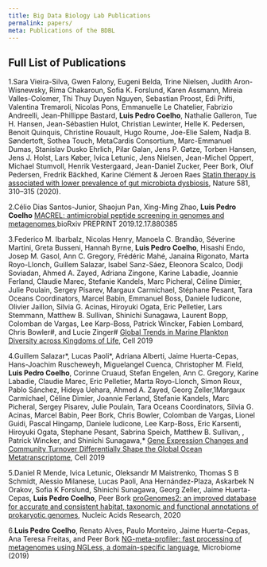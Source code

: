 ```yaml
---
title: Big Data Biology Lab Publications
permalink: papers/
meta: Publications of the BDBL
---
```


## Full List of Publications

1.Sara Vieira-Silva, Gwen Falony, Eugeni Belda, Trine Nielsen, Judith Aron-Wisnewsky, Rima Chakaroun, Sofia K. Forslund, Karen Assmann, Mireia Valles-Colomer, Thi Thuy Duyen Nguyen, Sebastian Proost, Edi Prifti, Valentina Tremaroli, Nicolas Pons, Emmanuelle Le Chatelier, Fabrizio Andreelli, Jean-Phillippe Bastard, **Luis Pedro Coelho**, Nathalie Galleron, Tue H. Hansen, Jean-Sébastien Hulot, Christian Lewinter, Helle K. Pedersen, Benoit Quinquis, Christine Rouault, Hugo Roume, Joe-Elie Salem, Nadja B. Søndertoft, Sothea Touch, MetaCardis Consortium, Marc-Emmanuel Dumas, Stanislav Dusko Ehrlich, Pilar Galan, Jens P. Gøtze, Torben Hansen, Jens J. Holst, Lars Køber, Ivica Letunic, Jens Nielsen, Jean-Michel Oppert, Michael Stumvoll, Henrik Vestergaard, Jean-Daniel Zucker, Peer Bork, Oluf Pedersen, Fredrik Bäckhed, Karine Clément & Jeroen Raes [Statin therapy is associated with lower prevalence of gut microbiota dysbiosis](https://doi.org/10.1038/s41586-020-2269-x), Nature 581, 310–315 (2020). 

2.Célio Dias Santos-Junior, Shaojun Pan, Xing-Ming Zhao, **Luis Pedro Coelho** [MACREL: antimicrobial peptide screening in genomes and metagenomes](https://doi.org/10.1101/2019.12.17.880385),bioRxiv PREPRINT 2019.12.17.880385

3.Federico M. Ibarbalz, Nicolas Henry, Manoela C. Brandão, Séverine Martini, Greta Busseni, Hannah Byrne, **Luis Pedro Coelho**, Hisashi Endo, Josep M. Gasol, Ann C. Gregory, Frédéric Mahé, Janaina Rigonato, Marta Royo-Llonch, Guillem Salazar, Isabel Sanz-Sáez, Eleonora Scalco, Dodji Soviadan, Ahmed A. Zayed, Adriana Zingone, Karine Labadie, Joannie Ferland, Claudie Marec, Stefanie Kandels, Marc Picheral, Céline Dimier, Julie Poulain, Sergey Pisarev, Margaux Carmichael, Stéphane Pesant, Tara Oceans Coordinators, Marcel Babin, Emmanuel Boss, Daniele Iudicone, Olivier Jaillon, Silvia G. Acinas, Hiroyuki Ogata, Eric Pelletier, Lars Stemmann, Matthew B. Sullivan, Shinichi Sunagawa, Laurent Bopp, Colomban de Vargas, Lee Karp-Boss, Patrick Wincker, Fabien Lombard, Chris Bowler#, and Lucie Zinger# [Global Trends in Marine Plankton Diversity across Kingdoms of Life](https://www.cell.com/cell/fulltext/S0092-8674(19)31124-9), Cell 2019

4.Guillem Salazar*, Lucas Paoli*, Adriana Alberti, Jaime Huerta-Cepas, Hans-Joachim Ruscheweyh, Miguelangel Cuenca, Christopher M. Field, **Luis Pedro Coelho**, Corinne Cruaud, Stefan Engelen, Ann C. Gregory, Karine Labadie, Claudie Marec, Eric Pelletier, Marta Royo-Llonch, Simon Roux, Pablo Sánchez, Hideya Uehara, Ahmed A. Zayed, Georg Zeller,1Margaux Carmichael, Céline Dimier, Joannie Ferland, Stefanie Kandels, Marc Picheral, Sergey Pisarev, Julie Poulain, Tara Oceans Coordinators, Silvia G. Acinas, Marcel Babin, Peer Bork, Chris Bowler, Colomban de Vargas, Lionel Guidi, Pascal Hingamp, Daniele Iudicone, Lee Karp-Boss, Eric Karsenti, Hiroyuki Ogata, Stephane Pesant, Sabrina Speich, Matthew B. Sullivan, , Patrick Wincker, and Shinichi Sunagawa,* [Gene Expression Changes and Community Turnover Differentially Shape the Global Ocean Metatranscriptome](https://www.cell.com/cell/fulltext/S0092-8674(19)31164-X), Cell 2019

5.Daniel R Mende, Ivica Letunic, Oleksandr M Maistrenko, Thomas S B Schmidt, Alessio Milanese, Lucas Paoli, Ana Hernández-Plaza, Askarbek N Orakov, Sofia K Forslund, Shinichi Sunagawa, Georg Zeller, Jaime Huerta-Cepas, **Luis Pedro Coelho**, Peer Bork [proGenomes2: an improved database for accurate and consistent habitat, taxonomic and functional annotations of prokaryotic genomes](https://doi.org/10.1093/nar/gkz1002), Nucleic Acids Research, 2020

6.**Luis Pedro Coelho**, Renato Alves, Paulo Monteiro, Jaime Huerta-Cepas, Ana Teresa Freitas, and Peer Bork [NG-meta-profiler: fast processing of metagenomes using NGLess, a domain-specific language](https://doi.org/10.1186/s40168-019-0684-8), Microbiome (2019)
